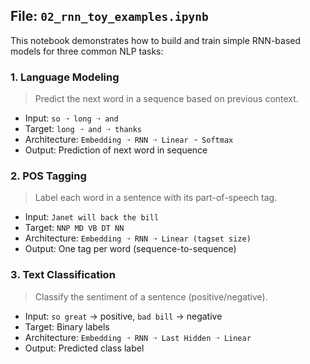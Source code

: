 ## File: `02_rnn_toy_examples.ipynb`

This notebook demonstrates how to build and train simple RNN-based models for three common NLP tasks:

### 1️. Language Modeling
> Predict the next word in a sequence based on previous context.

- Input: `so ➝ long ➝ and`
- Target: `long ➝ and ➝ thanks`
- Architecture: `Embedding ➝ RNN ➝ Linear ➝ Softmax`
- Output: Prediction of next word in sequence

### 2. POS Tagging
> Label each word in a sentence with its part-of-speech tag.

- Input: `Janet will back the bill`
- Target: `NNP MD VB DT NN`
- Architecture: `Embedding ➝ RNN ➝ Linear (tagset size)`
- Output: One tag per word (sequence-to-sequence)

### 3️. Text Classification
> Classify the sentiment of a sentence (positive/negative).

- Input: `so great` → positive, `bad bill` → negative
- Target: Binary labels
- Architecture: `Embedding ➝ RNN ➝ Last Hidden ➝ Linear`
- Output: Predicted class label
